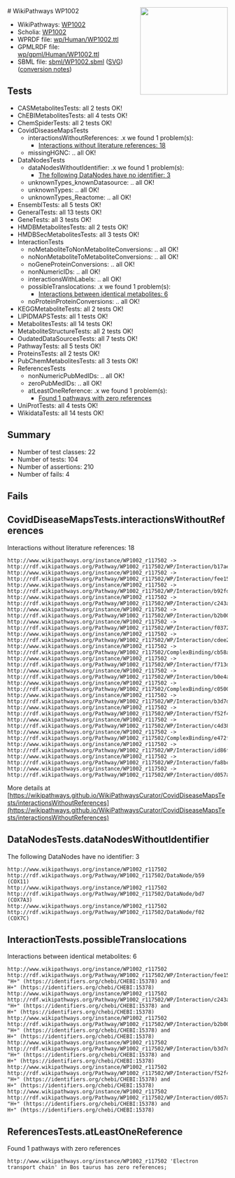 <img style="float: right; width: 200px" src="../logo.png" />
# WikiPathways WP1002

* WikiPathways: [WP1002](https://identifiers.org/wikipathways:WP1002)
* Scholia: [WP1002](https://scholia.toolforge.org/wikipathways/WP1002)
* WPRDF file: [wp/Human/WP1002.ttl](../wp/Human/WP1002.ttl)
* GPMLRDF file: [wp/gpml/Human/WP1002.ttl](../wp/gpml/Human/WP1002.ttl)
* SBML file: [sbml/WP1002.sbml](../sbml/WP1002.sbml) ([SVG](../sbml/WP1002.svg)) ([conversion notes](../sbml/WP1002.txt))

## Tests
* CASMetabolitesTests: all 2 tests OK!
* ChEBIMetabolitesTests: all 4 tests OK!
* ChemSpiderTests: all 2 tests OK!
* CovidDiseaseMapsTests
    * interactionsWithoutReferences: .x we found 1 problem(s):
        * [Interactions without literature references: 18](#9701cce9)
    * missingHGNC: .. all OK!
* DataNodesTests
    * dataNodesWithoutIdentifier: .x we found 1 problem(s):
        * [The following DataNodes have no identifier: 3](#d2d32fa2)
    * unknownTypes_knownDatasource: .. all OK!
    * unknownTypes: .. all OK!
    * unknownTypes_Reactome: .. all OK!
* EnsemblTests: all 5 tests OK!
* GeneralTests: all 13 tests OK!
* GeneTests: all 3 tests OK!
* HMDBMetabolitesTests: all 2 tests OK!
* HMDBSecMetabolitesTests: all 3 tests OK!
* InteractionTests
    * noMetaboliteToNonMetaboliteConversions: .. all OK!
    * noNonMetaboliteToMetaboliteConversions: .. all OK!
    * noGeneProteinConversions: .. all OK!
    * nonNumericIDs: .. all OK!
    * interactionsWithLabels: .. all OK!
    * possibleTranslocations: .x we found 1 problem(s):
        * [Interactions between identical metabolites: 6](#d59038c9)
    * noProteinProteinConversions: .. all OK!
* KEGGMetaboliteTests: all 2 tests OK!
* LIPIDMAPSTests: all 1 tests OK!
* MetabolitesTests: all 14 tests OK!
* MetaboliteStructureTests: all 2 tests OK!
* OudatedDataSourcesTests: all 7 tests OK!
* PathwayTests: all 5 tests OK!
* ProteinsTests: all 2 tests OK!
* PubChemMetabolitesTests: all 3 tests OK!
* ReferencesTests
    * nonNumericPubMedIDs: .. all OK!
    * zeroPubMedIDs: .. all OK!
    * atLeastOneReference: .x we found 1 problem(s):
        * [Found 1 pathways with zero references](#35eb778e)
* UniProtTests: all 4 tests OK!
* WikidataTests: all 14 tests OK!


## Summary

* Number of test classes: 22
* Number of tests: 104
* Number of assertions: 210
* Number of fails: 4

## Fails

<a name="9701cce9" />

## CovidDiseaseMapsTests.interactionsWithoutReferences

Interactions without literature references: 18
```
http://www.wikipathways.org/instance/WP1002_r117502 -> http://rdf.wikipathways.org/Pathway/WP1002_r117502/WP/Interaction/b17ae
http://www.wikipathways.org/instance/WP1002_r117502 -> http://rdf.wikipathways.org/Pathway/WP1002_r117502/WP/Interaction/fee15
http://www.wikipathways.org/instance/WP1002_r117502 -> http://rdf.wikipathways.org/Pathway/WP1002_r117502/WP/Interaction/b92fd
http://www.wikipathways.org/instance/WP1002_r117502 -> http://rdf.wikipathways.org/Pathway/WP1002_r117502/WP/Interaction/c243a
http://www.wikipathways.org/instance/WP1002_r117502 -> http://rdf.wikipathways.org/Pathway/WP1002_r117502/WP/Interaction/b2b00
http://www.wikipathways.org/instance/WP1002_r117502 -> http://rdf.wikipathways.org/Pathway/WP1002_r117502/WP/Interaction/f0372
http://www.wikipathways.org/instance/WP1002_r117502 -> http://rdf.wikipathways.org/Pathway/WP1002_r117502/WP/Interaction/cdee2
http://www.wikipathways.org/instance/WP1002_r117502 -> http://rdf.wikipathways.org/Pathway/WP1002_r117502/ComplexBinding/cb58a
http://www.wikipathways.org/instance/WP1002_r117502 -> http://rdf.wikipathways.org/Pathway/WP1002_r117502/WP/Interaction/f713d
http://www.wikipathways.org/instance/WP1002_r117502 -> http://rdf.wikipathways.org/Pathway/WP1002_r117502/WP/Interaction/b0e4a
http://www.wikipathways.org/instance/WP1002_r117502 -> http://rdf.wikipathways.org/Pathway/WP1002_r117502/ComplexBinding/c0500
http://www.wikipathways.org/instance/WP1002_r117502 -> http://rdf.wikipathways.org/Pathway/WP1002_r117502/WP/Interaction/b3d7d
http://www.wikipathways.org/instance/WP1002_r117502 -> http://rdf.wikipathways.org/Pathway/WP1002_r117502/WP/Interaction/f52f4
http://www.wikipathways.org/instance/WP1002_r117502 -> http://rdf.wikipathways.org/Pathway/WP1002_r117502/WP/Interaction/c4d38
http://www.wikipathways.org/instance/WP1002_r117502 -> http://rdf.wikipathways.org/Pathway/WP1002_r117502/ComplexBinding/e472f
http://www.wikipathways.org/instance/WP1002_r117502 -> http://rdf.wikipathways.org/Pathway/WP1002_r117502/WP/Interaction/id86f308da
http://www.wikipathways.org/instance/WP1002_r117502 -> http://rdf.wikipathways.org/Pathway/WP1002_r117502/WP/Interaction/fa8bc
http://www.wikipathways.org/instance/WP1002_r117502 -> http://rdf.wikipathways.org/Pathway/WP1002_r117502/WP/Interaction/d057a
```

More details at [https://wikipathways.github.io/WikiPathwaysCurator/CovidDiseaseMapsTests/interactionsWithoutReferences](https://wikipathways.github.io/WikiPathwaysCurator/CovidDiseaseMapsTests/interactionsWithoutReferences)

<a name="d2d32fa2" />

## DataNodesTests.dataNodesWithoutIdentifier

The following DataNodes have no identifier: 3
```
http://www.wikipathways.org/instance/WP1002_r117502 http://rdf.wikipathways.org/Pathway/WP1002_r117502/DataNode/b59 (COX11)
http://www.wikipathways.org/instance/WP1002_r117502 http://rdf.wikipathways.org/Pathway/WP1002_r117502/DataNode/bd7 (COX7A3)
http://www.wikipathways.org/instance/WP1002_r117502 http://rdf.wikipathways.org/Pathway/WP1002_r117502/DataNode/f02 (COX7C)
```

<a name="d59038c9" />

## InteractionTests.possibleTranslocations

Interactions between identical metabolites: 6
```
http://www.wikipathways.org/instance/WP1002_r117502 http://rdf.wikipathways.org/Pathway/WP1002_r117502/WP/Interaction/fee15 "H+" (https://identifiers.org/chebi/CHEBI:15378) and 
H+" (https://identifiers.org/chebi/CHEBI:15378)
http://www.wikipathways.org/instance/WP1002_r117502 http://rdf.wikipathways.org/Pathway/WP1002_r117502/WP/Interaction/c243a "H+" (https://identifiers.org/chebi/CHEBI:15378) and 
H+" (https://identifiers.org/chebi/CHEBI:15378)
http://www.wikipathways.org/instance/WP1002_r117502 http://rdf.wikipathways.org/Pathway/WP1002_r117502/WP/Interaction/b2b00 "H+" (https://identifiers.org/chebi/CHEBI:15378) and 
H+" (https://identifiers.org/chebi/CHEBI:15378)
http://www.wikipathways.org/instance/WP1002_r117502 http://rdf.wikipathways.org/Pathway/WP1002_r117502/WP/Interaction/b3d7d "H+" (https://identifiers.org/chebi/CHEBI:15378) and 
H+" (https://identifiers.org/chebi/CHEBI:15378)
http://www.wikipathways.org/instance/WP1002_r117502 http://rdf.wikipathways.org/Pathway/WP1002_r117502/WP/Interaction/f52f4 "H+" (https://identifiers.org/chebi/CHEBI:15378) and 
H+" (https://identifiers.org/chebi/CHEBI:15378)
http://www.wikipathways.org/instance/WP1002_r117502 http://rdf.wikipathways.org/Pathway/WP1002_r117502/WP/Interaction/d057a "H+" (https://identifiers.org/chebi/CHEBI:15378) and 
H+" (https://identifiers.org/chebi/CHEBI:15378)
```

<a name="35eb778e" />

## ReferencesTests.atLeastOneReference

Found 1 pathways with zero references
```
http://www.wikipathways.org/instance/WP1002_r117502 'Electron transport chain' in Bos taurus has zero references; 
```

